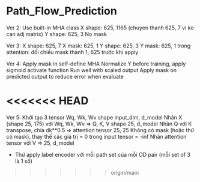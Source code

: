 # Path_Flow_Prediction

Ver 2:
Use built-in MHA class
X shape: 625, 1165 (chuyen thanh 625, 7 vi ko can adj matrix)
Y shape: 625, 3
No mask

Ver 3: 
X shape: 625, 7
X mask: 625, 1
Y shape: 625, 3
Y mask: 625, 1
trong attention: đổi chiều mask thành 1, 625 trước khi apply

Ver 4: 
Apply mask in self-define MHA 
Normalize Y before training, apply sigmoid activate function
Run well with scaled output 
Apply mask on predicted output to reduce error when evaluate 

<<<<<<< HEAD
=======
Ver 5: 
Khởi tạo 3 tensor Wq, Wk, Wv shape input_dim, d_model
Nhân X (shape 25, 175) với Wq, Wk, Wv => Q, K, V shape 25, d_model
Nhân Q với K transpose, chia dk**0.5 => attention tensor 25, 25
Không có mask (hoặc thử có mask), thay thế các giá trị = 0 trong input tensor = -inf
Nhân attention tensor với V => 25, d_model
* Thử apply label encoder với mỗi path set của mỗi OD pair (mỗi set of 3 là 1 số)
>>>>>>> origin/main

